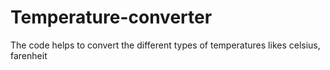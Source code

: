 # Temperature-converter
The code helps to convert the different types of temperatures likes celsius, farenheit
